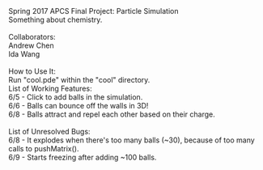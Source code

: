 <html>
Spring 2017 APCS Final Project: Particle Simulation<br>
Something about chemistry.<br>
<br>
Collaborators:<br>
Andrew Chen<br>
Ida Wang<br>
<br>
How to Use It:<br>
Run "cool.pde" within the "cool" directory.<br>
List of Working Features:<br>
6/5 - Click to add balls in the simulation.<br>
6/6 - Balls can bounce off the walls in 3D!<br>
6/8 - Balls attract and repel each other based on their charge.<br>
<br>
List of Unresolved Bugs:<br>
6/8 - It explodes when there's too many balls (~30), because of too many calls to pushMatrix().<br>
6/9 - Starts freezing after adding ~100 balls.
</html>

